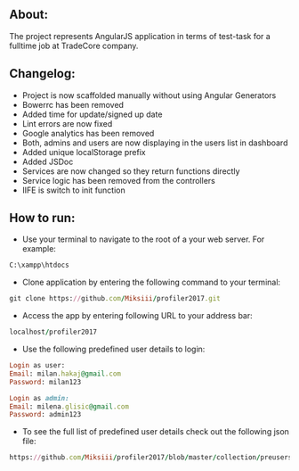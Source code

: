 About:
------------
The project represents AngularJS application in terms of test-task for a fulltime job at TradeCore company.  

Changelog:
------------

- Project is now scaffolded manually without using Angular Generators
- Bowerrc has been removed
- Added time for update/signed up date
- Lint errors are now fixed 
- Google analytics has been removed
- Both, admins and users are now displaying in the users list in dashboard
- Added unique localStorage prefix
- Added JSDoc
- Services are now changed so they return functions directly 
- Service logic has been removed from the controllers
- IIFE is switch to init function  


How to run:
------------

- Use your terminal to navigate to the root of a your web server. For example: 

```ruby
C:\xampp\htdocs
```

- Clone application by entering the following command to your terminal:

```ruby
git clone https://github.com/Miksiii/profiler2017.git
```

- Access the app by entering following URL to your address bar:

```ruby
localhost/profiler2017
```

- Use the following predefined user details to login: 

```ruby
Login as user:
Email: milan.hakaj@gmail.com
Password: milan123

Login as admin: 
Email: milena.glisic@gmail.com
Password: admin123
``` 

- To see the full list of predefined user details check out the following json file:

```ruby
https://github.com/Miksiii/profiler2017/blob/master/collection/preusers.json
```
